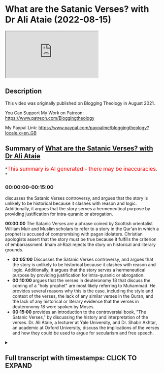 # What are the Satanic Verses? with Dr Ali Ataie (2022-08-15)

<iframe loading='lazy' allow='autoplay' src='https://www.youtube.com/embed/bIplkk05rd8'></iframe>

## Description

This video was originally published on Blogging Theology in August 2021.

You Can Support My Work on Patreon:
<https://www.patreon.com/Bloggingtheology>

My Paypal Link:
<https://www.paypal.com/paypalme/bloggingtheology?locale.x=en_GB>

## Summary of [What are the Satanic Verses? with Dr Ali Ataie](https://www.youtube.com/watch?v=bIplkk05rd8)

*<span style="color:red; font-size:125%">This summary is AI generated - there may be inaccuracies</span>. *

### <a onclick="modifyYTiframeseektime('0')">00:00:00-00:15:00</a>

 discusses the Satanic Verses controversy, and argues that the story is unlikely to be historical because it clashes with reason and logic. Additionally, it argues that the story serves a hermeneutical purpose by providing justification for intra-quranic or abrogation.

**<a onclick="modifyYTiframeseektime('0')">00:00:00</a>** The Satanic Verses are a phrase coined by Scottish orientalist William Muir and Muslim scholars to refer to a story in the Qur'an in which a prophet is accused of compromising with pagan idolaters. Christian apologists assert that the story must be true because it fulfills the criterion of embarrassment. Imam al-Razi rejects the story on historical and literary grounds.

* **<a onclick="modifyYTiframeseektime('300')">00:05:00</a>** Discusses the Satanic Verses controversy, and argues that the story is unlikely to be historical because it clashes with reason and logic. Additionally, it argues that the story serves a hermeneutical purpose by providing justification for intra-quranic or abrogation.
* **<a onclick="modifyYTiframeseektime('600')">00:10:00</a>** argues that the verses in deuteronomy 18 that discuss the coming of a "holy prophet" are most likely referring to Muhammad. He provides several reasons why this is the case, including the style and context of the verses, the lack of any similar verses in the Quran, and the lack of any historical or literary evidence that the verses in deuteronomy 18 were spoken by Moses.
* **<a onclick="modifyYTiframeseektime('900')">00:15:00</a>**  provides an introduction to the controversial book, "The Satanic Verses," by discussing the history and interpretation of the verses. Dr. Ali Ataie, a lecturer at Yale University, and Dr. Shabir Akhtar, an academic at Oxford University, discuss the implications of the verses and how they could be used to argue for secularism and free speech.

<details><summary><h2>Full transcript with timestamps: CLICK TO EXPAND</h2></summary>

<a onclick="modifyYTiframeseektime('0')">0:00:00</a> now now maybe maybe i'll mention this as a as a
last point um there there's there's one popular
<a onclick="modifyYTiframeseektime('10')">0:00:10</a> christian contention that i think i should
probably respond to um because christians
<a onclick="modifyYTiframeseektime('15')">0:00:15</a> christian apologists are always bringing
this up um so so christian apologists contend
<a onclick="modifyYTiframeseektime('21')">0:00:21</a> that the prophet like moses okay um cannot be
the prophet muhammad peace be upon him because
<a onclick="modifyYTiframeseektime('28')">0:00:28</a> the prophet apparently violates deuteronomy 18
20. okay so so just as i said that the christian
<a onclick="modifyYTiframeseektime('36')">0:00:36</a> jesus the christian jesus violates deuteronomy 18
16 christian apologists will tell me the prophet
<a onclick="modifyYTiframeseektime('42')">0:00:42</a> muhammad peace be upon him violates deuteronomy
18 20. so what does deuteronomy 18 20 say
<a onclick="modifyYTiframeseektime('49')">0:00:49</a> it says but the prophet who presumes to speak a
word in my name which i have not commanded him or
<a onclick="modifyYTiframeseektime('56')">0:00:56</a> who speaks in the name of other gods that prophet
shall die okay so what are they talking about with
<a onclick="modifyYTiframeseektime('63')">0:01:03</a> this verse they're talking about the story of the
satanic verses right of course this was a phrase
<a onclick="modifyYTiframeseektime('69')">0:01:09</a> that was coined by you know scottish orientalist
william muir muslim scholars refer to it as
<a onclick="modifyYTiframeseektime('76')">0:01:16</a> something like that but but as you know christian
christian apologists they love this story
<a onclick="modifyYTiframeseektime('83')">0:01:23</a> right they think it's the greatest thing since the
<a onclick="modifyYTiframeseektime('86')">0:01:26</a> oceans right they think it's the greatest thing
since sliced sliced bread at holy communion  
<a onclick="modifyYTiframeseektime('95')">0:01:35</a> so as as the story goes and there and there are
multiple contradictory versions of this story
<a onclick="modifyYTiframeseektime('101')">0:01:41</a> yeah you know when when the prophet was in necca
he was reciting surah to najam and he recited  
<a onclick="modifyYTiframeseektime('109')">0:01:49</a> have you not seen these three allat and menat
<a onclick="modifyYTiframeseektime('113')">0:01:53</a> these were considered to be goddesses among the
the pagans and then satan apparently whispered
<a onclick="modifyYTiframeseektime('120')">0:02:00</a> two false verses to the prophet which
he thought were divine revelation  
<a onclick="modifyYTiframeseektime('131')">0:02:11</a> eventually the prophet the muslims
and all of the idolaters prostrated
<a onclick="modifyYTiframeseektime('136')">0:02:16</a> word then spread that the prophet had compromised
with the idolaters and everything just sort of
<a onclick="modifyYTiframeseektime('142')">0:02:22</a> got along but then gabriel informed the prophet
and those verses were removed from the quran so
<a onclick="modifyYTiframeseektime('149')">0:02:29</a> that's sort of the basic story now christians they
point out that this story of the satanic verses
<a onclick="modifyYTiframeseektime('155')">0:02:35</a> it must be true because it fulfills the criterion
of embarrassment right they say why would a muslim
<a onclick="modifyYTiframeseektime('162')">0:02:42</a> invent the story why would a muslim invent a
story that embarrasses the prophet it must be true
<a onclick="modifyYTiframeseektime('168')">0:02:48</a> so i personally agree with imam al-razi about this
story okay so imam al-razi he said that this story
<a onclick="modifyYTiframeseektime('175')">0:02:55</a> not only clashes with the quran and
the sunnah but also clashes with reason
<a onclick="modifyYTiframeseektime('182')">0:03:02</a> carl ernst uh who wrote a book called how to read
the quran he's professor of islamic studies at
<a onclick="modifyYTiframeseektime('187')">0:03:07</a> chapel hill he also rejects this story on strictly
historical and literary grounds he's not a very
<a onclick="modifyYTiframeseektime('194')">0:03:14</a> flimsy basis for the history yeah but but here's
here's here's my uh here's my response uh first
<a onclick="modifyYTiframeseektime('200')">0:03:20</a> of all the the criterion of embarrassment is the
weakest of the criteria of modern historiography
<a onclick="modifyYTiframeseektime('207')">0:03:27</a> so we shouldn't really over emphasize it and i
know that uh jonathan brown as you pointed out
<a onclick="modifyYTiframeseektime('213')">0:03:33</a> uh makes that point in one of your videos um uh he
makes that point in his in his introductory book
<a onclick="modifyYTiframeseektime('220')">0:03:40</a> about the prophet peace be upon him now why would
a muslim make the muslims fabricated hundreds and
<a onclick="modifyYTiframeseektime('226')">0:03:46</a> hundreds of hadith okay ibn new jersey he actually
collected he has a book called kitabul moduaat
<a onclick="modifyYTiframeseektime('233')">0:03:53</a> right the book of fabricated hadith who fabricated
these hadith jews christians no muslims muslims in
<a onclick="modifyYTiframeseektime('242')">0:04:02</a> the past foisted lies upon the prophet this is
a fact it's a sad fact but it's a fact why did
<a onclick="modifyYTiframeseektime('248')">0:04:08</a> they do this for various reasons people wanted
to justify their own theological or political
<a onclick="modifyYTiframeseektime('254')">0:04:14</a> positions people wanted to justify their immoral
behavior for selfish reasons muslims in positions
<a onclick="modifyYTiframeseektime('260')">0:04:20</a> of power wanted to keep their power at all costs
power corrupts you know people had weak faith or
<a onclick="modifyYTiframeseektime('267')">0:04:27</a> no faith there have always been hypocrites muslims
fabricated hadith that made the prophet look bad
<a onclick="modifyYTiframeseektime('274')">0:04:34</a> they made him look like a racist at least
they tried to do that they did this for their
<a onclick="modifyYTiframeseektime('278')">0:04:38</a> own selfish reasons they wanted to justify their
practice of chattel slavery for instance i mean we
<a onclick="modifyYTiframeseektime('285')">0:04:45</a> can flip the tables on the christian here or ask
a christian who wrote the infancy gospel of thomas
<a onclick="modifyYTiframeseektime('291')">0:04:51</a> and they'll say heretics well what was their
religion they were christian why did the christian
<a onclick="modifyYTiframeseektime('297')">0:04:57</a> authors of the infancy gospel of thomas write
that jesus as a child killed another child
<a onclick="modifyYTiframeseektime('305')">0:05:05</a> and then murdered one of his teachers according
to the criterion of embarrassment this must be
<a onclick="modifyYTiframeseektime('311')">0:05:11</a> true i mean why would a christian invent the
story right so i think they would get the point
<a onclick="modifyYTiframeseektime('317')">0:05:17</a> but but but secondly in the eyes of the people
who actually fabricated this particular story
<a onclick="modifyYTiframeseektime('323')">0:05:23</a> did it really make the prophet look bad was
it really embarrassing in their eyes exactly
<a onclick="modifyYTiframeseektime('329')">0:05:29</a> maybe not i personally don't have a problem
with one or the other but i don't think
<a onclick="modifyYTiframeseektime('333')">0:05:33</a> it's historical because i understand it's
flimsy but what it shows is that god through
<a onclick="modifyYTiframeseektime('338')">0:05:38</a> through the angel gabriel protected the
prophet from satan's satanic attack um
<a onclick="modifyYTiframeseektime('345')">0:05:45</a> so it actually confirms uh the authenticity
of his mission because he was protected
<a onclick="modifyYTiframeseektime('349')">0:05:49</a> from satan so for me it's not a problem either
way only if you did it in a tendentious way to
<a onclick="modifyYTiframeseektime('355')">0:05:55</a> make a political point yeah is the problem
but there's another way of looking at it
<a onclick="modifyYTiframeseektime('360')">0:06:00</a> and to see it actually as a confirmation of
the prophethood because gabriel intervened and  
<a onclick="modifyYTiframeseektime('367')">0:06:07</a> yeah and that's that's iben tamiya's position
and it's in it's a respectable position right
<a onclick="modifyYTiframeseektime('373')">0:06:13</a> so yeah on the contrary maybe for
the people who invented the story
<a onclick="modifyYTiframeseektime('377')">0:06:17</a> the story demonstrated that god rescued the
prophet and the believers from the vile of
<a onclick="modifyYTiframeseektime('382')">0:06:22</a> from the viles of the devil and the story also had
an exegetical purpose i mean it explained chapter
<a onclick="modifyYTiframeseektime('388')">0:06:28</a> 22 verse 52 of the quran this idea that you know
god cancels out what satan throws in so there were
<a onclick="modifyYTiframeseektime('395')">0:06:35</a> strong theological motivations for fabricating
the story it provided a subabu nuzu for 2252
<a onclick="modifyYTiframeseektime('403')">0:06:43</a> as well as justified this type of intra-quranic
or abrogation so it served a hermeneutical purpose
<a onclick="modifyYTiframeseektime('411')">0:06:51</a> so but one might ask okay what does 2252 mean then
when it says god cancels out what satan throws in
<a onclick="modifyYTiframeseektime('418')">0:06:58</a> was it what is it referring to if not the satanic
versus incident well according to imam arazi
<a onclick="modifyYTiframeseektime('426')">0:07:06</a> this just means that the prophets are human
beings they're not angels they have emotions
<a onclick="modifyYTiframeseektime('430')">0:07:10</a> and that they're not impervious to temptation yet
with god's help they're able to overcome their
<a onclick="modifyYTiframeseektime('436')">0:07:16</a> temptations so nash in this verse is used in the
linguistic sense of removing or wiping something
<a onclick="modifyYTiframeseektime('443')">0:07:23</a> away not in the technical sense of a verse
abrogating another verse but even with this said
<a onclick="modifyYTiframeseektime('450')">0:07:30</a> the story doesn't make historical sense it clashes
with reason and logic for one thing it says that
<a onclick="modifyYTiframeseektime('455')">0:07:35</a> 2252 abrogated the so-called satanic verses this
is very strange why is it strange a bit ridiculous
<a onclick="modifyYTiframeseektime('464')">0:07:44</a> because 2252 was revealed in medina many years
later so were the muslims praying to alat and
<a onclick="modifyYTiframeseektime('472')">0:07:52</a> el uzza and manat for many years these false
verses were being recited by the prophet and
<a onclick="modifyYTiframeseektime('477')">0:07:57</a> the companions for eight years of course not
this is nonsense secondly and dr shabir ali
<a onclick="modifyYTiframeseektime('484')">0:08:04</a> as well as some of the study quran commentators
point this out that if the prophet said that it
<a onclick="modifyYTiframeseektime('490')">0:08:10</a> that it was okay to pray to these goddesses that
that would have been the end of his prophetic
<a onclick="modifyYTiframeseektime('496')">0:08:16</a> career i mean he would have lost all credibility
in in the eyes of both his followers and enemies
<a onclick="modifyYTiframeseektime('504')">0:08:24</a> and we can actually i think demonstrate uh what
the fabricator of the story did he took the
<a onclick="modifyYTiframeseektime('509')">0:08:29</a> historical kernel of this story and he altered
it in order to give the appearance of truth
<a onclick="modifyYTiframeseektime('515')">0:08:35</a> so there is a hadith in bukhari that says the
prophet recited surah najam and then he prostrated
<a onclick="modifyYTiframeseektime('521')">0:08:41</a> and the muslims prostrated and the idolaters
prostrated but it says nothing about satan or
<a onclick="modifyYTiframeseektime('528')">0:08:48</a> satanic verses or you know these are the high
flying cranes whose intercession is to be sought
<a onclick="modifyYTiframeseektime('534')">0:08:54</a> it just says everyone prostrated okay so the
obvious subtext is that the idolaters were
<a onclick="modifyYTiframeseektime('539')">0:08:59</a> overcome with awe at the beauty of the prophet's
recitation and so they prostrated when the prophet
<a onclick="modifyYTiframeseektime('546')">0:09:06</a> did that's it but what about what about textual
criticism right so were these verses really part
<a onclick="modifyYTiframeseektime('554')">0:09:14</a> of the quran so so textual critics look at both
external and internal evidence and i'll just give
<a onclick="modifyYTiframeseektime('561')">0:09:21</a> you a quick example from the new testament luke
22 44 okay it says and being in agony he meaning
<a onclick="modifyYTiframeseektime('569')">0:09:29</a> jesus prayed more earnestly and his sweat was as
if great drops of blood falling down on the ground
<a onclick="modifyYTiframeseektime('578')">0:09:38</a> when we look at the external evidence that is
the manuscript evidence the manuscript witnesses
<a onclick="modifyYTiframeseektime('585')">0:09:45</a> for this verse we notice that the earliest
manuscripts of luke do not contain this verse p69
<a onclick="modifyYTiframeseektime('592')">0:09:52</a> p75 they don't contain this verse okay internal
evidence looks at both the christology of luke as
<a onclick="modifyYTiframeseektime('600')">0:10:00</a> well as luke's style and choice of words okay the
luke in jesus is basically a stoic philosopher i
<a onclick="modifyYTiframeseektime('607')">0:10:07</a> mean he's always in control of his emotions aaron
calls him imperturbable right he can't be bothered
<a onclick="modifyYTiframeseektime('615')">0:10:15</a> by anything even on on route to the crucifixion
he's having this lucid conversation with
<a onclick="modifyYTiframeseektime('621')">0:10:21</a> with women you know don't weep for me weep for
yourselves there's no cry of dereliction in the
<a onclick="modifyYTiframeseektime('625')">0:10:25</a> gospel of luke there isn't no father my god my
god why hast thou forsaken me it's not there right
<a onclick="modifyYTiframeseektime('633')">0:10:33</a> even though luke had market mark in front of him
and luke you know father into your hands i commend
<a onclick="modifyYTiframeseektime('639')">0:10:39</a> my spirit he's always in control so luke 22 44
conflicts with the luke and jesus's personality
<a onclick="modifyYTiframeseektime('648')">0:10:48</a> that's one thing secondly this verse interrupts
a chiasm in the compositional structure of luke's
<a onclick="modifyYTiframeseektime('655')">0:10:55</a> narrative which is really interesting thirdly
this verse contains multiple hypox leguminoids
<a onclick="modifyYTiframeseektime('662')">0:11:02</a> like words that do not appear anywhere else
in luke's gospel so that's a good indicator
<a onclick="modifyYTiframeseektime('668')">0:11:08</a> of a second hand writing these verses okay so
both external and internal evidence support the
<a onclick="modifyYTiframeseektime('674')">0:11:14</a> exclusion of this verse and fourthly i'll add
this verse served a specific theological purpose
<a onclick="modifyYTiframeseektime('682')">0:11:22</a> luke's gospel was beloved to the gnostics
like marcion many of whom did not believe
<a onclick="modifyYTiframeseektime('688')">0:11:28</a> that jesus had a an actual physical body so this
verse was added by the proto-orthodox to prove
<a onclick="modifyYTiframeseektime('695')">0:11:35</a> that jesus did have a physical body he's sweating
blood right now just just interrupt their second
<a onclick="modifyYTiframeseektime('701')">0:11:41</a> uh bar ehrman has written uh a scholarly work
called the orthodox corruption of scripture
<a onclick="modifyYTiframeseektime('706')">0:11:46</a> it's an investigation into the uh the
inscribable alterations that were made to
<a onclick="modifyYTiframeseektime('711')">0:11:51</a> the uh the manuscript tradition and the particular
example you mentioned is certainly discussed in in
<a onclick="modifyYTiframeseektime('716')">0:11:56</a> detail and with that very points if readers want
to uh explore this further i do recommend bar
<a onclick="modifyYTiframeseektime('722')">0:12:02</a> it's called the orthodox corruption of scripture
it gives many examples of where later christian
<a onclick="modifyYTiframeseektime('727')">0:12:07</a> scribes have altered the text of the new testament
um and we can show this either to further a more
<a onclick="modifyYTiframeseektime('733')">0:12:13</a> so-called orthodox theology or other agendas
or adoptionist or patriotist or whatever so
<a onclick="modifyYTiframeseektime('739')">0:12:19</a> the text has constantly been fought over by
different scribes throughout the century so we're
<a onclick="modifyYTiframeseektime('743')">0:12:23</a> altering it and changing it again and again and
again yeah but but you're right this is this is
<a onclick="modifyYTiframeseektime('748')">0:12:28</a> a good example that urban also brings up yeah but
now if we if we apply yeah and that's an excellent
<a onclick="modifyYTiframeseektime('753')">0:12:33</a> book the orthodox corruption scripture and if
that proves to be too robust then he did like
<a onclick="modifyYTiframeseektime('758')">0:12:38</a> a simpler sort of dummies version of it called um
misquoting jesus sure yeah he's an academic worker
<a onclick="modifyYTiframeseektime('765')">0:12:45</a> he's i think meant for other scholars but it's
readable you're right he did a more popular work  
<a onclick="modifyYTiframeseektime('774')">0:12:54</a> yeah so so what if we applied then uh textual
criticism to the satanic verses like i just
<a onclick="modifyYTiframeseektime('781')">0:13:01</a> did to the gospel of luke and i'll end with this
with respect to external evidence there are zero
<a onclick="modifyYTiframeseektime('788')">0:13:08</a> manuscripts of the quran that contain these verses
the satanic verses you can count them on no hands
<a onclick="modifyYTiframeseektime('794')">0:13:14</a> there are zero pirate of the quran that contain
these verses so these verses get an f they fail
<a onclick="modifyYTiframeseektime('802')">0:13:22</a> miserably when it comes to external evidence
bruce metzger would give them an f what what about
<a onclick="modifyYTiframeseektime('808')">0:13:28</a> internal evidence do these verses agree with the
style and context and choice of words and message
<a onclick="modifyYTiframeseektime('814')">0:13:34</a> of the quran absolutely not there is nothing
more antithetical to the message of the quran
<a onclick="modifyYTiframeseektime('820')">0:13:40</a> than these verses also the there are certain
words in these like that's a hypoxalagaminan very
<a onclick="modifyYTiframeseektime('827')">0:13:47</a> strange world word you know these cranes you have
this like form eight passive verb which is very
<a onclick="modifyYTiframeseektime('836')">0:13:56</a> strange also a hypox lagamnon so this is clearly
not the author of the quran so these verses
<a onclick="modifyYTiframeseektime('842')">0:14:02</a> fail when it comes to internal evidence as well so
the final verdict is that the satanic versus story
<a onclick="modifyYTiframeseektime('848')">0:14:08</a> from a historical and literary perspective does
not pass whatsoever the prophet peace be upon him
<a onclick="modifyYTiframeseektime('856')">0:14:16</a> never spoke in the name of other gods he never
said anything that god did not command him to say
<a onclick="modifyYTiframeseektime('861')">0:14:21</a> and ironically in the very same surah
how does the surah begin surah allah  
<a onclick="modifyYTiframeseektime('872')">0:14:32</a> the prophet never speaks from
his caprice from his desires  
<a onclick="modifyYTiframeseektime('880')">0:14:40</a> everything that he says is revelation allamahu
<a onclick="modifyYTiframeseektime('884')">0:14:44</a> he is taught by one mighty in power okay
so my final conclusion would be that
<a onclick="modifyYTiframeseektime('891')">0:14:51</a> uh that the best candidate for for deuteronomy
18 18 is the holy prophet muhammad sallam and
<a onclick="modifyYTiframeseektime('899')">0:14:59</a> i don't think anyone even comes comes close to
him no oh that's a that's absolutely marvelous
<a onclick="modifyYTiframeseektime('906')">0:15:06</a> i i i agree there's a lot of a lot of detail
there some of which i've not heard before i'm
<a onclick="modifyYTiframeseektime('911')">0:15:11</a> so pleased to have this on tape uh as a resource
uh study tool even where as you say initially
<a onclick="modifyYTiframeseektime('918')">0:15:18</a> people should go away look up the references check
them uh and investigate this uh further and as i
<a onclick="modifyYTiframeseektime('923')">0:15:23</a> said also if you want a good general introduction
to the questions of biblical interpretation the um
<a onclick="modifyYTiframeseektime('930')">0:15:30</a> the documentary hypothesis the deuteronomistic
history the history of d the d school as as
<a onclick="modifyYTiframeseektime('936')">0:15:36</a> as it's known this book will tell you everything
it's a good introductory text christine hayes i'll
<a onclick="modifyYTiframeseektime('942')">0:15:42</a> link to it uh she teaches at yale a colleague of
dale martin who are having on again in a week or
<a onclick="modifyYTiframeseektime('949')">0:15:49</a> two um i i've read bits of it it's very readable
accessible uh which is why we published it so um
<a onclick="modifyYTiframeseektime('955')">0:15:55</a> and also uh next week talking of the satanic
verses um uh dr shabir akhtar who's an academic
<a onclick="modifyYTiframeseektime('962')">0:16:02</a> at the university of oxford um he's a towering
theologian and philosopher um he's gonna appear
<a onclick="modifyYTiframeseektime('968')">0:16:08</a> next tuesday on blogging theology talking about
guess what the satanic verses but not the one
<a onclick="modifyYTiframeseektime('974')">0:16:14</a> not the ones that we're talking about the uh the
notorious uh so-called novel by salman rushdie the
<a onclick="modifyYTiframeseektime('981')">0:16:21</a> bushes writer and uh dr um akhtar will be talking
about um secularism freedom of speech um and the
<a onclick="modifyYTiframeseektime('990')">0:16:30</a> way that muhammad that the man is is uh uh seen
as a you know you can insult him and degrade him
<a onclick="modifyYTiframeseektime('997')">0:16:37</a> in the name of free speech and the implications
of this satanic verse is novel uh in uk
<a onclick="modifyYTiframeseektime('1004')">0:16:44</a> um literary history and i know this perhaps
not had a big impact in the states but for uh
<a onclick="modifyYTiframeseektime('1009')">0:16:49</a> the british audience uh i i know shaba akhtar and
he's an outstanding intellect and um i'm sure be
<a onclick="modifyYTiframeseektime('1015')">0:16:55</a> very interesting so that's a short advert for next
time um but coming back to today thank you so much
<a onclick="modifyYTiframeseektime('1023')">0:17:03</a> uh professor ali uh attay and uh for your
outstanding um introduction to these issues
<a onclick="modifyYTiframeseektime('1029')">0:17:09</a> such a um a polygon yeah certainly who is a person
who can uh operate on so many different registers
<a onclick="modifyYTiframeseektime('1036')">0:17:16</a> linguistically and through various ancient
texts the bible the quran and so on and there's
<a onclick="modifyYTiframeseektime('1042')">0:17:22</a> it's a real tree to have this kind of holistic
synthesized um exposition of the issues rather
<a onclick="modifyYTiframeseektime('1048')">0:17:28</a> than someone is narrowly focused on just one
field you you're clearly an expert on many fields
<a onclick="modifyYTiframeseektime('1054')">0:17:34</a> and it's that kind of multidisciplinary approach
we really need when we're talking with christians
<a onclick="modifyYTiframeseektime('1059')">0:17:39</a> and jews and muslims together about all these
texts so um outstanding um uh work there thank
<a onclick="modifyYTiframeseektime('1066')">0:17:46</a> you so much sir for your thank you and um you you
you even suggested you might come again to talk
<a onclick="modifyYTiframeseektime('1072')">0:17:52</a> about other texts like uh isaiah 42 um which
is another key key text in the bible much uh
<a onclick="modifyYTiframeseektime('1081')">0:18:01</a> discussed today countless youtube videos about it
would be good to have um a scholarly um assessment
<a onclick="modifyYTiframeseektime('1088')">0:18:08</a> of the evidence and really what does it say and uh
i think it's a very strong candidate myself for um
<a onclick="modifyYTiframeseektime('1094')">0:18:14</a> uh the prophet uh of islam and put it that
way a rather strong candidate for that
<a onclick="modifyYTiframeseektime('1100')">0:18:20</a> um passage um thank you is there anything else you
wanted to say sir before we um conclude thank you
<a onclick="modifyYTiframeseektime('1106')">0:18:26</a> thank you for having me and um you know i again i
uh encourage people to uh subscribe to the channel
<a onclick="modifyYTiframeseektime('1113')">0:18:33</a> um i mean this is this is uh this is what it's
all about right it's it's god talk it's theology
<a onclick="modifyYTiframeseektime('1122')">0:18:42</a> may god continue to bless you paul and looking
forward to coming back inshallah thank you so much
<a onclick="modifyYTiframeseektime('1128')">0:18:48</a> certainly be very welcome and i know there are
many many people who will watch this um and will
<a onclick="modifyYTiframeseektime('1134')">0:18:54</a> benefit from enormous i know from your last time
you were on blogging theology the huge positive uh
<a onclick="modifyYTiframeseektime('1140')">0:19:00</a> and almost a static um response that people had to
what you were saying i was quite quite overwhelmed
<a onclick="modifyYTiframeseektime('1145')">0:19:05</a> by it so i'm sure that'd be the same and uh anyway
thank you very much i'll end it i think it's been
<a onclick="modifyYTiframeseektime('1151')">0:19:11</a> two hours but uh it went by very quickly so thank
you very much indeed thank you paul take care  
</details>
